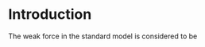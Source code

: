 # Introduction
The weak force in the standard model is considered to be
<!--stackedit_data:
eyJoaXN0b3J5IjpbNzU4MDc3Njc1LC0xODU1MjMzOTkyLC0yMD
g4NzQ2NjEyLC0zMzI0NTUzNjNdfQ==
-->